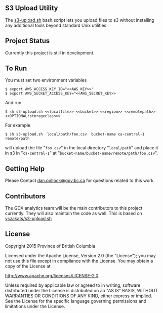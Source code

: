 ## S3 Upload Utility 

The [s3-upload.sh]() bash script lets you upload files to s3 without installing any additional tools beyond standard Unix utilities. 

## Project Status

Currently this project is still in development.

## To Run

You must set two environment variables
```
$ export AWS_ACCESS_KEY_ID="<<AWS_KEY>>"
$ export AWS_SECRET_ACCESS_KEY="<<AWS_SECRET_KEY>>
```

And run

```
$ sh s3-upload.sh <<localfile>> <<bucket>> <<region>> <<remotepath>> <<OPTIONAL:storageclass>>
```

For example:

```
$ sh s3-upload.sh  local/path/foo.csv  bucket-name ca-central-1 remote/path 
```

will upload the file "`foo.csv`" in the local directory "`local/path`" and place it in s3 in "`ca-central-1`" at "`bucket-name/bucket-name/remote/path/foo.csv`".

## Getting Help

Please Contact dan.pollock@gov.bc.ca for questions related to this work. 

## Contributors

The GDX analytics team will be the main contributors to this project currently. They will also maintain the code as well. This is based on [vszakats/s3-upload.sh](https://gist.github.com/vszakats/2917d28a951844ab80b1)


## License

Copyright 2015 Province of British Columbia

Licensed under the Apache License, Version 2.0 (the "License");
you may not use this file except in compliance with the License.
You may obtain a copy of the License at

   http://www.apache.org/licenses/LICENSE-2.0

Unless required by applicable law or agreed to in writing, software
distributed under the License is distributed on an "AS IS" BASIS,
WITHOUT WARRANTIES OR CONDITIONS OF ANY KIND, either express or implied.
See the License for the specific language governing permissions and limitations under the License.

